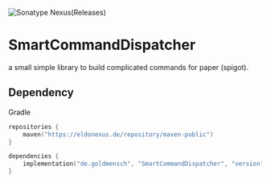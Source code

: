 ![Sonatype Nexus(Releases)](https://img.shields.io/nexus/maven-releases/de.goldmensch/SmartCommandDispatcher?label=Release&logo=Release&server=https%3A%2F%2Feldonexus.de&style=for-the-badge)
# SmartCommandDispatcher
a small simple library to build complicated commands for paper (spigot).

## Dependency
Gradle
``` kotlin
repositories {
    maven("https://eldonexus.de/repository/maven-public")
}

dependencies {
    implementation("de.goldmensch", "SmartCommandDispatcher", "version")
}
```
